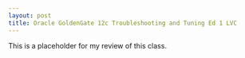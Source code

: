 ```yaml
---
layout: post
title: Oracle GoldenGate 12c Troubleshooting and Tuning Ed 1 LVC
---
```


This is a placeholder for my review of this class.
